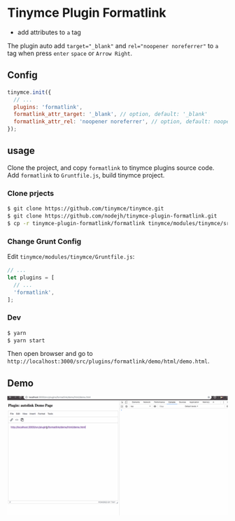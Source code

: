 # Tinymce Plugin Formatlink

- add attributes to `a` tag


The plugin auto add `target="_blank"` and `rel="noopener noreferrer"` to `a` tag when press `enter` `space` or `Arrow Right`.

## Config

```js
tinymce.init({
  // ...
  plugins: 'formatlink',
  formatlink_attr_target: '_blank', // option, default: '_blank'
  formatlink_attr_rel: 'noopener noreferrer', // option, default: noopener noreferrer
});
```

## usage

Clone the project, and copy `formatlink` to tinymce plugins source code. Add `formatlink` to `Gruntfile.js`, build tinymce project.

### Clone prjects

```sh
$ git clone https://github.com/tinymce/tinymce.git
$ git clone https://github.com/nodejh/tinymce-plugin-formatlink.git
$ cp -r tinymce-plugin-formatlink/formatlink tinymce/modules/tinymce/src/plugins
```

### Change Grunt Config

Edit `tinymce/modules/tinymce/Gruntfile.js`:

```js
// ...
let plugins = [
  // ...
  'formatlink',
];
```

### Dev

```sh
$ yarn
$ yarn start
```

Then open browser and go to `http://localhost:3000/src/plugins/formatlink/demo/html/demo.html`.

## Demo

![formatlink.gif](./demo/formatlink.gif)




